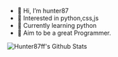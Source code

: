 - 👋 Hi, I’m hunter87
- 👀 Interested in python,css,js
- 🌱 Currently learning python
- 🎯 Aim to be a great Programmer.

![[Hunter87ff's Github Stats](https://github.com/Hunter87ff)](https://github-readme-stats.vercel.app/api?username=Hunter87ff&count_private=true&show_icons=true&theme=dark)
